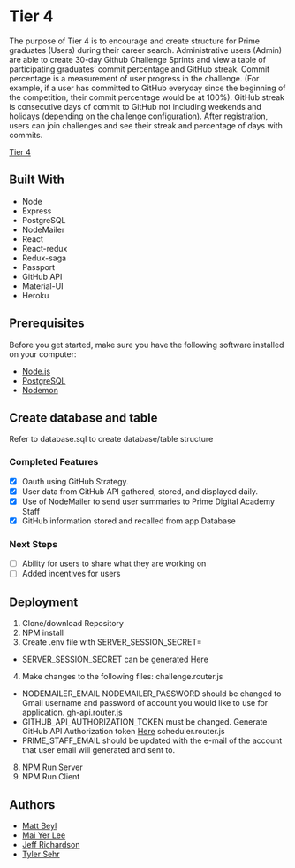 # Tier 4

The purpose of Tier 4 is to encourage and create structure for Prime graduates (Users) during their career search. Administrative users (Admin) are able to create 30-day Github Challenge Sprints and view a table of participating graduates’ commit percentage and GitHub streak. Commit percentage is a measurement of user progress in the challenge. (For example, if a user has committed to GitHub everyday since the beginning of the competition, their commit percentage would be at 100%). GitHub streak is consecutive days of commit to GitHub not including weekends and holidays (depending on the challenge configuration). After registration, users can join challenges and see their streak and percentage of days with commits.

[Tier 4](http://tier4.herokuapp.com/#/home)

## Built With

- Node                  
- Express               
- PostgreSQL
- NodeMailer            
- React                 
- React-redux
- Redux-saga            
- Passport              
- GitHub API
- Material-UI           
- Heroku

## Prerequisites

Before you get started, make sure you have the following software installed on your computer:

- [Node.js](https://nodejs.org/en/)
- [PostgreSQL](https://www.postgresql.org/)
- [Nodemon](https://nodemon.io/)

## Create database and table

Refer to database.sql to create database/table structure

### Completed Features

- [x] Oauth using GitHub Strategy.
- [x] User data from GitHub API gathered, stored, and displayed daily.
- [x] Use of NodeMailer to send user summaries to Prime Digital Academy Staff
- [x] GitHub information stored and recalled from app Database

### Next Steps

- [ ] Ability for users to share what they are working on
- [ ] Added incentives for users

## Deployment

1. Clone/download Repository
2. NPM install
3. Create .env file with SERVER_SESSION_SECRET=
* SERVER_SESSION_SECRET can be generated [Here](https://passwordsgenerator.net/)
4. Make changes to the following files:
challenge.router.js
* NODEMAILER_EMAIL NODEMAILER_PASSWORD should be changed to Gmail username and password of account you would like to use for application.
gh-api.router.js
* GITHUB_API_AUTHORIZATION_TOKEN must be changed. Generate GitHub API Authorization token [Here](https://github.com/settings/tokens)
scheduler.router.js
* PRIME_STAFF_EMAIL should be updated with the e-mail of the account that user email will generated and sent to.
8. NPM Run Server
9. NPM Run Client

## Authors

- [Matt Beyl](https://github.com/matthewbeyl)
- [Mai Yer Lee](https://github.com/Roboronnie)
- [Jeff Richardson](https://github.com/jjrich13)
- [Tyler Sehr](https://github.com/ReverendEd)

